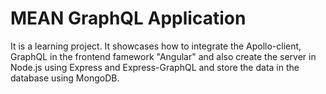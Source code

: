 # MEAN GraphQL Application

It is a learning project. It showcases how to integrate the Apollo-client, GraphQL in the frontend famework "Angular" and also create the server in Node.js using Express 
and Express-GraphQL and store the data in the database using MongoDB.
